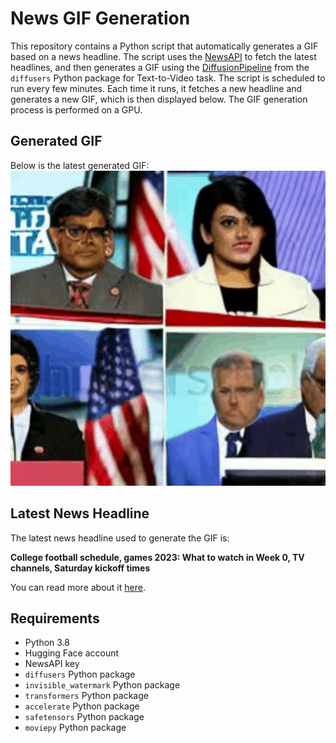 # News GIF Generation
This repository contains a Python script that automatically generates a GIF based on a news headline. The script uses the [NewsAPI](https://newsapi.org/) to fetch the latest headlines, and then generates a GIF using the [DiffusionPipeline](https://github.com/huggingface/diffusers) from the `diffusers` Python package for Text-to-Video task.
The script is scheduled to run every few minutes. Each time it runs, it fetches a new headline and generates a new GIF, which is then displayed below. The GIF generation process is performed on a GPU.

## Generated GIF
Below is the latest generated GIF:
![Generated GIF](output.gif?raw=true&v=1693143221)

## Latest News Headline
The latest news headline used to generate the GIF is:

**College football schedule, games 2023: What to watch in Week 0, TV channels, Saturday kickoff times**

You can read more about it [here](https://www.cbssports.com/college-football/news/college-football-schedule-games-2023-what-to-watch-in-week-0-tv-channels-saturday-kickoff-times/).

## Requirements
- Python 3.8
- Hugging Face account
- NewsAPI key
- `diffusers` Python package
- `invisible_watermark` Python package
- `transformers` Python package
- `accelerate` Python package
- `safetensors` Python package
- `moviepy` Python package
